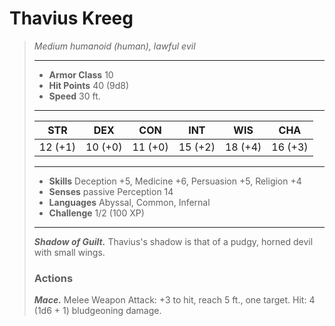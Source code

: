 # Thavius Kreeg
>*Medium humanoid (human), lawful evil*
>___
>- **Armor Class** 10
>- **Hit Points** 40 (9d8)
>- **Speed** 30 ft.
>___
>|STR|DEX|CON|INT|WIS|CHA|
>|:---:|:---:|:---:|:---:|:---:|:---:|
>|12 (+1)|10 (+0)|11 (+0)|15 (+2)|18 (+4)|16 (+3)|
>___
>- **Skills** Deception +5, Medicine +6, Persuasion +5, Religion +4
>- **Senses** passive Perception 14
>- **Languages** Abyssal, Common, Infernal
>- **Challenge** 1/2 (100 XP)
>___
>***Shadow of Guilt.*** Thavius's shadow is that of a pudgy, horned devil with small wings.  
>
>### Actions
>***Mace.*** Melee Weapon Attack: +3 to hit, reach 5 ft., one target. Hit: 4 (1d6 + 1) bludgeoning damage.